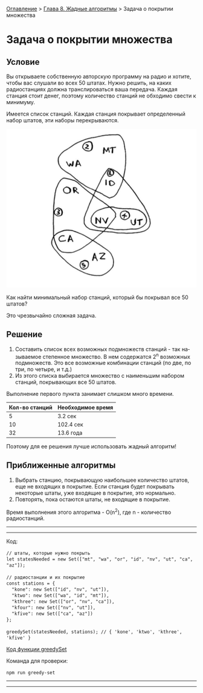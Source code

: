 [Оглавление](../../../../#readme) > [Глава 8. Жадные алгоритмы](../#readme) > Задача о покрытии множества

# Задача о покрытии множества

## Условие

Вы открываете собственную авторскую програм­му на радио и хотите, чтобы вас слушали во всех 50 штатах. Нужно решить, на каких радиостанци­ях должна транслироваться ваша передача. Каждая станция стоит денег, поэтому количество станций не­ обходимо свести к минимуму.

Имеется список станций. Каждая станция покрывает определенный набор штатов, эти наборы пере­крываются.

![](./radio.png)

Как найти минимальный набор станций, который бы покрывал все 50 шта­тов?

Это чрезвычайно сложная задача.

## Решение

1. Составить список всех возможных подмножеств станций - так на­ зываемое степенное множество. В нем содержатся 2<sup>n</sup> возможных подмножеств. Это все возможные комбинации станций (по две, по три, по четыре, и т.д.)
2. Из этого списка выбирается множество с наименьшим набором станций, покрывающих все 50 штатов.

Выполнение первого пункта занимает слишком много времени.

Кол-во станций|Необходимое время
-|-
5|3.2 сек
10|102.4 сек
32|13.6 года

Поэтому для ее решения лучше использовать жадный алгоритм!

## Приближенные алгоритмы

1. Выбрать станцию, покрывающую наибольшее количество штатов, еще не входящих в покрытие. Если станция будет покрывать некоторые штаты, уже входящие в покрытие, это нормально.
2. Повторять, пока остаются штаты, не входящие в покрытие.

Время выполнения этого алгоритма - O(n<sup>2</sup>), где n - количество радиостанций.

***
***

Код:

```
// штаты, которые нужно покрыть
let statesNeeded = new Set(["mt", "wa", "or", "id", "nv", "ut", "са", "az"]);

// радиостанции и их покрытие
const stations = {
  "kone": new Set(["id", "nv", "ut"]),
  "ktwo": new Set(["wa", "id", "mt"]),
  "kthree": new Set(["or", "nv", "са"]),
  "kfour": new Set(["nv", "ut"]),
  "kfive": new Set(["ca", "az"])
};

greedySet(statesNeeded, stations); // { 'kone', 'ktwo', 'kthree', 'kfive' }
```

[Код функции greedySet](./greedy-set.js)

Команда для проверки:

```
npm run greedy-set
```

***
***